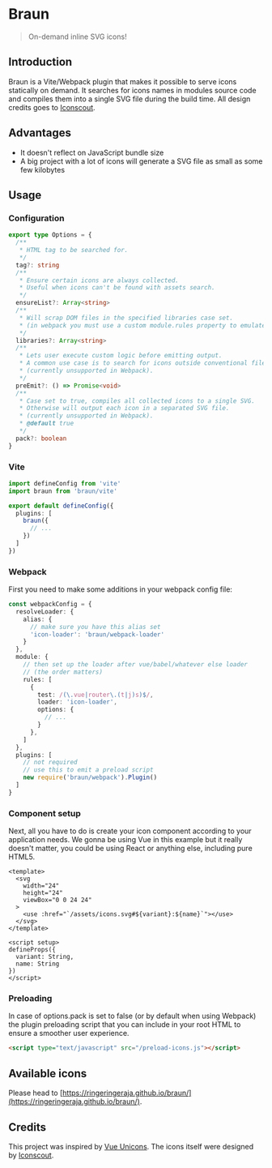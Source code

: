 # Braun
>On-demand inline SVG icons!

## Introduction

Braun is a Vite/Webpack plugin that makes it possible to serve icons statically on demand. It searches for icons names in modules source code and compiles them into a single SVG file during the build time. All design credits goes to [Iconscout](https://github.com/iconscout/unicons).

## Advantages

- It doesn't reflect on JavaScript bundle size
- A big project with a lot of icons will generate a SVG file as small as some few kilobytes

## Usage

### Configuration

```typescript
export type Options = {
  /**
   * HTML tag to be searched for.
   */
  tag?: string
  /**
   * Ensure certain icons are always collected.
   * Useful when icons can't be found with assets search.
   */
  ensureList?: Array<string>
  /**
   * Will scrap DOM files in the specified libraries case set.
   * (in webpack you must use a custom module.rules property to emulate this prop).
   */
  libraries?: Array<string>
  /**
   * Lets user execute custom logic before emitting output.
   * A common use case is to search for icons outside conventional files.
   * (currently unsupported in Webpack).
   */
  preEmit?: () => Promise<void>
  /**
   * Case set to true, compiles all collected icons to a single SVG.
   * Otherwise will output each icon in a separated SVG file.
   * (currently unsupported in Webpack).
   * @default true
   */
  pack?: boolean
}
```

### Vite

```typescript
import defineConfig from 'vite'
import braun from 'braun/vite'

export default defineConfig({
  plugins: [
    braun({
      // ...
    })
  ]
})
```

### Webpack

First you need to make some additions in your webpack config file:

```typescript
const webpackConfig = {
  resolveLoader: {
    alias: {
      // make sure you have this alias set
      'icon-loader': 'braun/webpack-loader'
    }
  },
  module: {
    // then set up the loader after vue/babel/whatever else loader
    // (the order matters)
    rules: [
      {
        test: /(\.vue|router\.(t|j)s)$/,
        loader: 'icon-loader',
        options: {
          // ...
        }
      },
    ]
  },
  plugins: [
    // not required
    // use this to emit a preload script
    new require('braun/webpack').Plugin()
  ]
}
```

### Component setup

Next, all you have to do is create your icon component according to your application needs. We gonna be using Vue in this example but it really doesn't matter, you could be using React or anything else, including pure HTML5.

```vue
<template>
  <svg
    width="24"
    height="24"
    viewBox="0 0 24 24"
  >
    <use :href="`/assets/icons.svg#${variant}:${name}`"></use>
  </svg>
</template>

<script setup>
defineProps({
  variant: String,
  name: String
})
</script>
```

### Preloading

In case of options.pack is set to false (or by default when using Webpack) the plugin preloading script that you can include in your root HTML to ensure a smoother user experience.
```html
<script type="text/javascript" src="/preload-icons.js"></script>
```

## Available icons

Please head to [https://ringeringeraja.github.io/braun/](https://ringeringeraja.github.io/braun/).

## Credits
This project was inspired by [Vue Unicons](https://github.com/antonreshetov/vue-unicons). The icons itself were designed by [Iconscout](https://github.com/iconscout/unicons).
